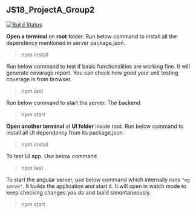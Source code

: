 ## JS18_ProjectA_Group2

[![Build Status](https://travis-ci.org/Rostlab/JS18_ProjectA_Group2.svg?branch=develop)](https://travis-ci.org/Rostlab/JS18_ProjectA_Group2)

**Open a terminal** on **root** folder.
Run below command to install all the dependency mentioned in server package.json.
  >npm install

Run below command to test if basic functionalities are working fine.
It will generate covarage report. You can check how good your unit testing coverage is from browser.
  >npm test

Run below command to start the server. The backend.
  >npm start

**Open another terminal** at **UI folder** inside root.
Run below command to install all UI dependency from its package.json.
  >npm install

To test UI app. Use below command.
  >npm test

To start the angular server, use below command which internally runs `"ng serve"`. It builds the application and start it. It will open in watch mode to keep checking changes you do and build simontaneously.
  >npm start
